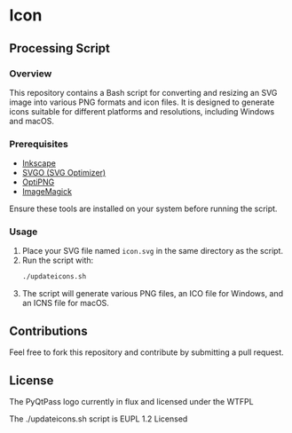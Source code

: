 <!-- SPDX-License-Identifier: WTFPL -->

# Icon 

## Processing Script

### Overview
This repository contains a Bash script for converting and resizing an SVG image into various PNG formats and icon files. It is designed to generate icons suitable for different platforms and resolutions, including Windows and macOS.

### Prerequisites
- [Inkscape](https://inkscape.org/)
- [SVGO (SVG Optimizer)](https://github.com/svg/svgo)
- [OptiPNG](http://optipng.sourceforge.net/)
- [ImageMagick](https://imagemagick.org/)

Ensure these tools are installed on your system before running the script.

### Usage
1. Place your SVG file named `icon.svg` in the same directory as the script.
2. Run the script with:
   ```bash
   ./updateicons.sh
   ```
3. The script will generate various PNG files, an ICO file for Windows, and an ICNS file for macOS.

## Contributions
Feel free to fork this repository and contribute by submitting a pull request.

## License

The PyQtPass logo currently in flux and licensed under the WTFPL

The ./updateicons.sh script is EUPL 1.2 Licensed
